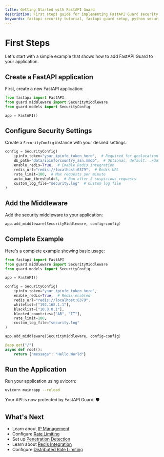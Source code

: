 ```yaml
---
title: Getting Started with FastAPI Guard
description: First steps guide for implementing FastAPI Guard security features in your FastAPI application
keywords: fastapi security tutorial, fastapi guard setup, python security middleware
---
```


# First Steps

Let's start with a simple example that shows how to add FastAPI Guard to your application.

## Create a FastAPI application

First, create a new FastAPI application:

```python
from fastapi import FastAPI
from guard.middleware import SecurityMiddleware
from guard.models import SecurityConfig

app = FastAPI()
```

## Configure Security Settings

Create a `SecurityConfig` instance with your desired settings:

```python
config = SecurityConfig(
    ipinfo_token="your_ipinfo_token_here",  # Required for geolocation
    db_path="data/ipinfo/country_asn.mmdb",  # Optional, default: ./data/ipinfo/country_asn.mmdb
    enable_redis=True,  # Enable Redis integration
    redis_url="redis://localhost:6379",  # Redis URL
    rate_limit=100,  # Max requests per minute
    auto_ban_threshold=5,  # Ban after 5 suspicious requests
    custom_log_file="security.log"  # Custom log file
)
```

## Add the Middleware

Add the security middleware to your application:

```python
app.add_middleware(SecurityMiddleware, config=config)
```

## Complete Example

Here's a complete example showing basic usage:

```python
from fastapi import FastAPI
from guard.middleware import SecurityMiddleware
from guard.models import SecurityConfig

app = FastAPI()

config = SecurityConfig(
    ipinfo_token="your_ipinfo_token_here",
    enable_redis=True,  # Redis enabled
    redis_url="redis://localhost:6379",
    whitelist=["192.168.1.1"],
    blacklist=["10.0.0.1"],
    blocked_countries=["AR", "IT"],
    rate_limit=100,
    custom_log_file="security.log"
)

app.add_middleware(SecurityMiddleware, config=config)

@app.get("/")
async def root():
    return {"message": "Hello World"}
```

## Run the Application

Run your application using uvicorn:

```bash
uvicorn main:app --reload
```

Your API is now protected by FastAPI Guard! 🛡️

## What's Next

- Learn about [IP Management](ip-management/banning.md)
- Configure [Rate Limiting](security/rate-limiting.md)
- Set up [Penetration Detection](security/penetration-detection.md)
- Learn about [Redis Integration](redis-integration/caching.md)
- Configure [Distributed Rate Limiting](security/rate-limiting.md)